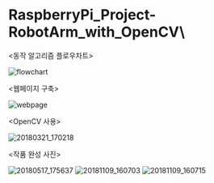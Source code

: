 # RaspberryPi_Project-RobotArm_with_OpenCV\

<동작 알고리즘 플로우차트>

![flowchart](https://user-images.githubusercontent.com/42165220/49222813-3e878600-f420-11e8-91be-25bc64d3c6c8.JPG)

<웹페이지 구축>

![webpage](https://user-images.githubusercontent.com/42165220/49222153-72fa4280-f41e-11e8-9b2e-36cd843fb485.jpg)

<OpenCV 사용>

![20180321_170218](https://user-images.githubusercontent.com/42165220/49221977-f9faeb00-f41d-11e8-841b-27b335cffcc0.jpg)

<작품 완성 사진>

![20180517_175637](https://user-images.githubusercontent.com/42165220/49222062-33cbf180-f41e-11e8-91c7-f03e607ec504.jpg)
![20181109_160703](https://user-images.githubusercontent.com/42165220/49222063-34648800-f41e-11e8-8de8-784ad37888e8.jpg)
![20181109_160715](https://user-images.githubusercontent.com/42165220/49222065-34648800-f41e-11e8-989f-1897fec17bfd.jpg)
